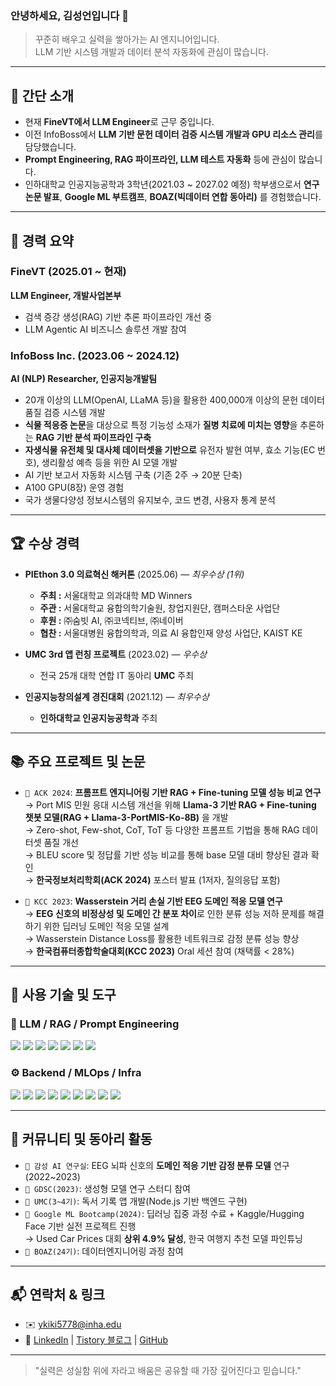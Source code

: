 ### 안녕하세요, 김성언입니다 👋

> 꾸준히 배우고 실력을 쌓아가는 AI 엔지니어입니다.  
> LLM 기반 시스템 개발과 데이터 분석 자동화에 관심이 많습니다.

---

## 🌱 간단 소개

- 현재 **FineVT에서 LLM Engineer**로 근무 중입니다.
- 이전 InfoBoss에서 **LLM 기반 문헌 데이터 검증 시스템 개발과 GPU 리소스 관리**를 담당했습니다.
- **Prompt Engineering, RAG 파이프라인, LLM 테스트 자동화** 등에 관심이 많습니다.
- 인하대학교 인공지능공학과 3학년(2021.03 ~ 2027.02 예정) 학부생으로서 **연구 논문 발표**, **Google ML 부트캠프**, **BOAZ(빅데이터 연합 동아리)** 를 경험했습니다.

---

## 💼 경력 요약

### FineVT (2025.01 ~ 현재)
**LLM Engineer, 개발사업본부**  
- 검색 증강 생성(RAG) 기반 추론 파이프라인 개선 중  
- LLM Agentic AI 비즈니스 솔루션 개발 참여

### InfoBoss Inc. (2023.06 ~ 2024.12)
**AI (NLP) Researcher, 인공지능개발팀**  
- 20개 이상의 LLM(OpenAI, LLaMA 등)을 활용한 400,000개 이상의 문헌 데이터 품질 검증 시스템 개발  
- **식물 적응증 논문**을 대상으로 특정 기능성 소재가 **질병 치료에 미치는 영향**을 추론하는 **RAG 기반 분석 파이프라인 구축**  
- **자생식물 유전체 및 대사체 데이터셋을 기반으로** 유전자 발현 여부, 효소 기능(EC 번호), 생리활성 예측 등을 위한 AI 모델 개발 
- AI 기반 보고서 자동화 시스템 구축 (기존 2주 → 20분 단축)  
- A100 GPU(8장) 운영 경험  
- 국가 생물다양성 정보시스템의 유지보수, 코드 변경, 사용자 통계 분석


---

## 🏆 수상 경력
- **PIEthon 3.0 의료혁신 해커톤** (2025.06) — *최우수상 (1위)*
  - **주최 :** 서울대학교 의과대학 MD Winners
  - **주관 :** 서울대학교 융합의학기술원, 창업지원단, 캠퍼스타운 사업단  
  - **후원 :** ㈜숨빗 AI, ㈜코넥티브, ㈜네이버  
  - **협찬 :** 서울대병원 융합의학과, 의료 AI 융합인재 양성 사업단, KAIST KE
 
- **UMC 3rd 앱 런칭 프로젝트** (2023.02) — *우수상*  
  - 전국 25개 대학 연합 IT 동아리 **UMC** 주최
  
- **인공지능창의설계 경진대회** (2021.12) — *최우수상*  
  - **인하대학교 인공지능공학과** 주최

---


## 📚 주요 프로젝트 및 논문

- `📄 ACK 2024`: **프롬프트 엔지니어링 기반 RAG + Fine-tuning 모델 성능 비교 연구**  
  → Port MIS 민원 응대 시스템 개선을 위해 **Llama-3 기반 RAG + Fine-tuning 챗봇 모델(RAG + Llama-3-PortMIS-Ko-8B)** 을 개발  
  → Zero-shot, Few-shot, CoT, ToT 등 다양한 프롬프트 기법을 통해 RAG 데이터셋 품질 개선  
  → BLEU score 및 정답률 기반 성능 비교를 통해 base 모델 대비 향상된 결과 확인  
  → **한국정보처리학회(ACK 2024)** 포스터 발표 (1저자, 질의응답 포함)

- `📄 KCC 2023`: **Wasserstein 거리 손실 기반 EEG 도메인 적응 모델 연구**  
  → **EEG 신호의 비정상성 및 도메인 간 분포 차이**로 인한 분류 성능 저하 문제를 해결하기 위한 딥러닝 도메인 적응 모델 설계  
  → Wasserstein Distance Loss를 활용한 네트워크로 감정 분류 성능 향상  
  → **한국컴퓨터종합학술대회(KCC 2023)** Oral 세션 참여 (채택률 < 28%)  

---

## 🔧 사용 기술 및 도구

### 🧠 LLM / RAG / Prompt Engineering  
<img src="https://img.shields.io/badge/LLM-FE61A6?style=for-the-badge"/> <img src="https://img.shields.io/badge/Prompt%20Engineering-FF9900?style=for-the-badge"/> <img src="https://img.shields.io/badge/LangChain-3E8EDE?style=for-the-badge"/> <img src="https://img.shields.io/badge/LangGraph-4B4453?style=for-the-badge"/> <img src="https://img.shields.io/badge/Faiss-0096D6?style=for-the-badge"/> <img src="https://img.shields.io/badge/Pinecone-0061A8?style=for-the-badge"/> <img src="https://img.shields.io/badge/Hugging%20Face-FFCD00?style=for-the-badge&logo=huggingface&logoColor=black"/>

### ⚙️ Backend / MLOps / Infra  
<img src="https://img.shields.io/badge/Python-3776AB?style=for-the-badge&logo=python&logoColor=white"/> <img src="https://img.shields.io/badge/PyTorch-EE4C2C?style=for-the-badge&logo=pytorch&logoColor=white"/> <img src="https://img.shields.io/badge/Node.js-339933?style=for-the-badge&logo=node.js&logoColor=white"/> <img src="https://img.shields.io/badge/MySQL-4479A1?style=for-the-badge&logo=mysql&logoColor=white"/> <img src="https://img.shields.io/badge/Triton-00B5E2?style=for-the-badge&logo=nvidia&logoColor=white"/> <img src="https://img.shields.io/badge/Docker-2496ED?style=for-the-badge&logo=docker&logoColor=white"/> <img src="https://img.shields.io/badge/Kubernetes-326CE5?style=for-the-badge&logo=kubernetes&logoColor=white"/> <img src="https://img.shields.io/badge/GPU-A100-black?style=for-the-badge"/> <img src="https://img.shields.io/badge/GitHub-181717?style=for-the-badge&logo=github&logoColor=white"/>


---

## 📙 커뮤니티 및 동아리 활동

- `📌 감성 AI 연구실`: EEG 뇌파 신호의 **도메인 적응 기반 감정 분류 모델** 연구 (2022~2023)  
- `📌 GDSC(2023)`: 생성형 모델 연구 스터디 참여  
- `📌 UMC(3~4기)`: 독서 기록 앱 개발(Node.js 기반 백엔드 구현)
- `📌 Google ML Bootcamp(2024)`: 딥러닝 집중 과정 수료 + Kaggle/Hugging Face 기반 실전 프로젝트 진행  
→ Used Car Prices 대회 **상위 4.9% 달성**, 한국 여행지 추천 모델 파인튜닝 
- `📌 BOAZ(24기)`: 데이터엔지니어링 과정 참여

---

## 📬 연락처 & 링크

- ✉️ ykiki5778@inha.edu  
- 🔗 [LinkedIn](https://www.linkedin.com/in/kse5778) | [Tistory 블로그](https://uoa6uoas.tistory.com) | [GitHub](https://github.com/SeongEon-Kim)

---

> "실력은 성실함 위에 자라고 배움은 공유할 때 가장 깊어진다고 믿습니다."

